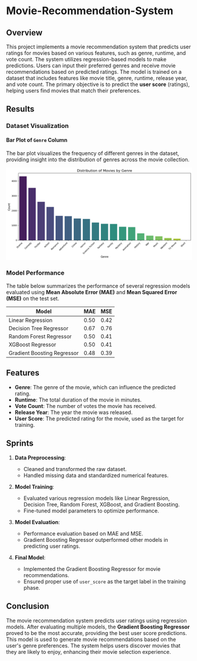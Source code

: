 # Movie-Recommendation-System

## Overview
This project implements a movie recommendation system that predicts user ratings for movies based on various features, such as genre, runtime, and vote count. The system utilizes regression-based models to make predictions. Users can input their preferred genres and receive movie recommendations based on predicted ratings. The model is trained on a dataset that includes features like movie title, genre, runtime, release year, and vote count. The primary objective is to predict the **user score** (ratings), helping users find movies that match their preferences.

## Results

### Dataset Visualization

#### Bar Plot of `Genre` Column
The bar plot visualizes the frequency of different genres in the dataset, providing insight into the distribution of genres across the movie collection.

<img src="barplot.png" width="1000px">

### Model Performance

The table below summarizes the performance of several regression models evaluated using **Mean Absolute Error (MAE)** and **Mean Squared Error (MSE)** on the test set.

| Model                    | MAE  | MSE  |
|--------------------------|------|------|
| Linear Regression         | 0.50 | 0.42 |
| Decision Tree Regressor   | 0.67 | 0.76 |
| Random Forest Regressor   | 0.50 | 0.41 |
| XGBoost Regressor         | 0.50 | 0.41 |
| Gradient Boosting Regressor | 0.48 | 0.39 |

## Features
- **Genre**: The genre of the movie, which can influence the predicted rating.
- **Runtime**: The total duration of the movie in minutes.
- **Vote Count**: The number of votes the movie has received.
- **Release Year**: The year the movie was released.
- **User Score**: The predicted rating for the movie, used as the target for training.

## Sprints
1. **Data Preprocessing**:
   - Cleaned and transformed the raw dataset.
   - Handled missing data and standardized numerical features.
  
2. **Model Training**:
   - Evaluated various regression models like Linear Regression, Decision Tree, Random Forest, XGBoost, and Gradient Boosting.
   - Fine-tuned model parameters to optimize performance.
  
3. **Model Evaluation**:
   - Performance evaluation based on MAE and MSE.
   - Gradient Boosting Regressor outperformed other models in predicting user ratings.

4. **Final Model**:
   - Implemented the Gradient Boosting Regressor for movie recommendations.
   - Ensured proper use of `user_score` as the target label in the training phase.

## Conclusion
The movie recommendation system predicts user ratings using regression models. After evaluating multiple models, the **Gradient Boosting Regressor** proved to be the most accurate, providing the best user score predictions. This model is used to generate movie recommendations based on the user's genre preferences. The system helps users discover movies that they are likely to enjoy, enhancing their movie selection experience.
